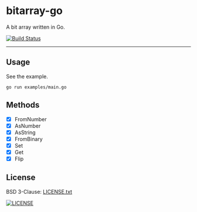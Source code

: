 # bitarray-go

A bit array written in Go.

[![Build Status](https://travis-ci.org/russmack/bitarray-go.svg?branch=master)](https://tracis-ci.org/russmack/bitarray-go)

---

## Usage

See the example.
```
go run examples/main.go
```

## Methods

- [X] FromNumber
- [X] AsNumber
- [X] AsString
- [X] FromBinary
- [X] Set
- [X] Get
- [X] Flip

## License
BSD 3-Clause: [LICENSE.txt](LICENSE.txt)

[<img alt="LICENSE" src="http://img.shields.io/pypi/l/Django.svg?style=flat-square"/>](LICENSE.txt)

